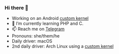 

### Hi there 👋

<!--
**FraSharp/FraSharp** is a ✨ _special_ ✨ repository because its `README.md` (this file) appears on your GitHub profile.
Here are some ideas to get you started:
-->
- Working on an Android [custom kernel](https://github.com/frasharp/kernel_oneplus_sm8250)
- 🌱 I’m currently learning PHP and C.
- 📫 Reach me on [Telegram](https://t.me/airfraa)
- Pronouns: she/them/he
- Daily driver: macOS
- 2nd daily driver: Arch Linux using a [custom kernel](https://github.com/frasharp/linux)
